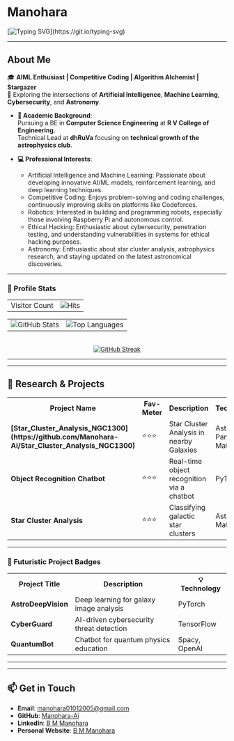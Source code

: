 # **Manohara**  
[![Typing SVG](https://readme-typing-svg.demolab.com?font=Fira+Code&weight=600&size=22&pause=1000&color=36BCF7&width=800&lines=Welcome+to+My+GitHub!;AI:+Where+Curiosity+meets+Creation!!;Coding+to+Compete,+Creating+to+Innovate!!!)](https://git.io/typing-svg)

---
## **About Me**  
🎓 **AIML Enthusiast | Competitive Coding | Algorithm Alchemist | Stargazer**  
📍 Exploring the intersections of **Artificial Intelligence**, **Machine Learning**, **Cybersecurity**, and **Astronomy**.  
- **📖 Academic Background**:  
  Pursuing a BE in **Computer Science Engineering** at **R V College of Engineering**.  
  Technical Lead at **dhRuVa** focusing on **technical growth of the astrophysics club**.  

- **💻 Professional Interests**:  
  - Artificial Intelligence and Machine Learning: Passionate about developing innovative AI/ML models, reinforcement learning, and deep learning techniques.
  - Competitive Coding: Enjoys problem-solving and coding challenges, continuously improving skills on platforms like Codeforces.  
  - Robotics: Interested in building and programming robots, especially those involving Raspberry Pi and autonomous control.
  - Ethical Hacking: Enthusiastic about cybersecurity, penetration testing, and understanding vulnerabilities in systems for ethical hacking purposes.
  - Astronomy: Enthusiastic about star cluster analysis, astrophysics research, and staying updated on the latest astronomical discoveries.  

---
### **🔢 Profile Stats**  
<table width="100%">
  <tr>
    <td>Visitor Count</td>
    <td align="right"><img src="https://hits.sh/github.com/Manohara-Ai/hits.svg?style=flat-square&label=Profile%20Views&color=36BCF7" alt="Hits" /></td>
  </tr>
</table>

<table width="100%">
  <tr>
    <td><img src="https://github-readme-stats.vercel.app/api?username=Manohara-Ai&show_icons=true&hide_border=true&theme=radical" alt="GitHub Stats" /></td>
    <td align="right"><img src="https://github-readme-stats.vercel.app/api/top-langs/?username=Manohara-Ai&layout=compact&theme=radical" alt="Top Languages" /></td>
  </tr>
</table>

<br>

<div align="center">
    <a href="https://git.io/streak-stats">
        <img src="https://streak-stats.demolab.com?user=Manohara-Ai&theme=radical" alt="GitHub Streak" />
    </a>
</div>

---
---

## **🔬 Research & Projects**  

<table>
  <tr>
    <th><strong>Project Name</strong></th>
    <th><strong>Fav-Meter</strong></th>
    <th><strong>Description</strong></th>
    <th><strong>Technologies</strong></th>
  </tr>
  <tr>
    <td><strong>[Star_Cluster_Analysis_NGC1300](https://github.com/Manohara-Ai/Star_Cluster_Analysis_NGC1300)</strong></td>
    <td>⭐⭐⭐</td>
    <td>Star Cluster Analysis in nearby Galaxies</td>
    <td>Astropy, Pandas, Matplotlib</td>
  </tr>
  <tr>
    <td><strong>Object Recognition Chatbot</strong></td>
    <td>⭐⭐⭐</td>
    <td>Real-time object recognition via a chatbot</td>
    <td>PyTorch, NLP</td>
  </tr>
  <tr>
    <td><strong>Star Cluster Analysis</strong></td>
    <td>⭐⭐⭐</td>
    <td>Classifying galactic star clusters</td>
    <td>AstroPy, Matplotlib</td>
  </tr>
</table>

<hr>

### **🚀 Futuristic Project Badges**  

<table>
  <tr>
    <th><strong>Project Title</strong></th>
    <th><strong>Description</strong></th>
    <th><strong>💡 Technology</strong></th>
  </tr>
  <tr>
    <td><strong>AstroDeepVision</strong></td>
    <td>Deep learning for galaxy image analysis</td>
    <td>PyTorch</td>
  </tr>
  <tr>
    <td><strong>CyberGuard</strong></td>
    <td>AI-driven cybersecurity threat detection</td>
    <td>TensorFlow</td>
  </tr>
  <tr>
    <td><strong>QuantumBot</strong></td>
    <td>Chatbot for quantum physics education</td>
    <td>Spacy, OpenAI</td>
  </tr>
</table>

<hr>

---
## **📫 Get in Touch**  
- **Email**: [manohara01012005@gmail.com](mailto:manohara01012005@gmail.com)  
- **GitHub**: [Manohara-Ai](https://github.com/Manohara-Ai)  
- **LinkedIn**: [B M Manohara](https://www.linkedin.com/in/b-m-manohara-54044a295)
- **Personal Website**: [B M Manohara](https://manohara-omega.vercel.app/index.html)

